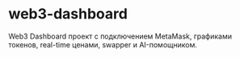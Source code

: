 # web3-dashboard
Web3 Dashboard проект с подключением MetaMask, графиками токенов, real-time ценами, swapper и AI-помощником.
